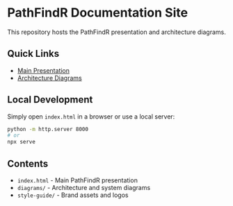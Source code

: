 # PathFindR Documentation Site

This repository hosts the PathFindR presentation and architecture diagrams.

## Quick Links

- [Main Presentation](https://ryantornberg.github.io/pathfinder-docs/)
- [Architecture Diagrams](https://ryantornberg.github.io/pathfinder-docs/diagrams/)

## Local Development

Simply open `index.html` in a browser or use a local server:

```bash
python -m http.server 8000
# or
npx serve
```

## Contents

- `index.html` - Main PathFindR presentation
- `diagrams/` - Architecture and system diagrams
- `style-guide/` - Brand assets and logos 
